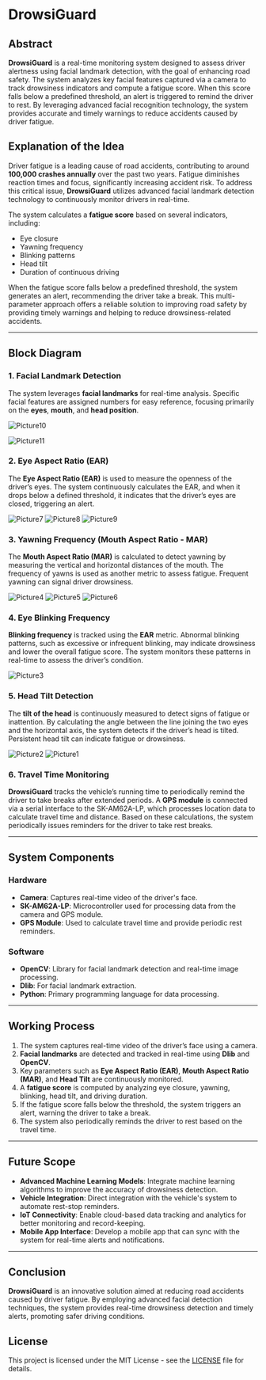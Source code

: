 # DrowsiGuard

## Abstract
**DrowsiGuard** is a real-time monitoring system designed to assess driver alertness using facial landmark detection, with the goal of enhancing road safety. The system analyzes key facial features captured via a camera to track drowsiness indicators and compute a fatigue score. When this score falls below a predefined threshold, an alert is triggered to remind the driver to rest. By leveraging advanced facial recognition technology, the system provides accurate and timely warnings to reduce accidents caused by driver fatigue.

## Explanation of the Idea
Driver fatigue is a leading cause of road accidents, contributing to around **100,000 crashes annually** over the past two years. Fatigue diminishes reaction times and focus, significantly increasing accident risk. To address this critical issue, **DrowsiGuard** utilizes advanced facial landmark detection technology to continuously monitor drivers in real-time.

The system calculates a **fatigue score** based on several indicators, including:
- Eye closure
- Yawning frequency
- Blinking patterns
- Head tilt
- Duration of continuous driving

When the fatigue score falls below a predefined threshold, the system generates an alert, recommending the driver take a break. This multi-parameter approach offers a reliable solution to improving road safety by providing timely warnings and helping to reduce drowsiness-related accidents.

---

## Block Diagram

### 1. Facial Landmark Detection
The system leverages **facial landmarks** for real-time analysis. Specific facial features are assigned numbers for easy reference, focusing primarily on the **eyes**, **mouth**, and **head position**.

![Picture10](https://github.com/user-attachments/assets/5fa6ca22-62fa-407d-974a-bb33a7fff221)

![Picture11](https://github.com/user-attachments/assets/b30f3bb3-5a18-4790-9af3-d167fcc4a8ae)

### 2. Eye Aspect Ratio (EAR)
The **Eye Aspect Ratio (EAR)** is used to measure the openness of the driver’s eyes. The system continuously calculates the EAR, and when it drops below a defined threshold, it indicates that the driver’s eyes are closed, triggering an alert.

![Picture7](https://github.com/user-attachments/assets/500d4e9e-dff7-4ca6-aaa0-237c5feafb9a) ![Picture8](https://github.com/user-attachments/assets/319ec7ba-feae-4ce7-b941-543a05258c37) ![Picture9](https://github.com/user-attachments/assets/9e6561ae-3b15-4d35-82cc-31745b2101a3)


### 3. Yawning Frequency (Mouth Aspect Ratio - MAR)
The **Mouth Aspect Ratio (MAR)** is calculated to detect yawning by measuring the vertical and horizontal distances of the mouth. The frequency of yawns is used as another metric to assess fatigue. Frequent yawning can signal driver drowsiness.

 ![Picture4](https://github.com/user-attachments/assets/8291f3e1-0308-4df8-b745-9f3320a697d7) ![Picture5](https://github.com/user-attachments/assets/155fe2a6-4cdd-444e-bf3a-900bc0d6b6b1) ![Picture6](https://github.com/user-attachments/assets/16927678-5f27-4a1a-8ed7-e45d8984de5b)




### 4. Eye Blinking Frequency
**Blinking frequency** is tracked using the **EAR** metric. Abnormal blinking patterns, such as excessive or infrequent blinking, may indicate drowsiness and lower the overall fatigue score. The system monitors these patterns in real-time to assess the driver’s condition.

![Picture3](https://github.com/user-attachments/assets/d3c191be-3f38-405c-bc80-9ce214913b75)


### 5. Head Tilt Detection
The **tilt of the head** is continuously measured to detect signs of fatigue or inattention. By calculating the angle between the line joining the two eyes and the horizontal axis, the system detects if the driver’s head is tilted. Persistent head tilt can indicate fatigue or drowsiness.

  
![Picture2](https://github.com/user-attachments/assets/deaff30a-2823-428d-848f-13c98ac85445) ![Picture1](https://github.com/user-attachments/assets/cc6c8161-227c-4506-8560-f0946f1c7fc7)



### 6. Travel Time Monitoring
**DrowsiGuard** tracks the vehicle’s running time to periodically remind the driver to take breaks after extended periods. A **GPS module** is connected via a serial interface to the SK-AM62A-LP, which processes location data to calculate travel time and distance. Based on these calculations, the system periodically issues reminders for the driver to take rest breaks.


---

## System Components

### Hardware
- **Camera**: Captures real-time video of the driver's face.
- **SK-AM62A-LP**: Microcontroller used for processing data from the camera and GPS module.
- **GPS Module**: Used to calculate travel time and provide periodic rest reminders.
  
### Software
- **OpenCV**: Library for facial landmark detection and real-time image processing.
- **Dlib**: For facial landmark extraction.
- **Python**: Primary programming language for data processing.
  
---

## Working Process

1. The system captures real-time video of the driver’s face using a camera.
2. **Facial landmarks** are detected and tracked in real-time using **Dlib** and **OpenCV**.
3. Key parameters such as **Eye Aspect Ratio (EAR)**, **Mouth Aspect Ratio (MAR)**, and **Head Tilt** are continuously monitored.
4. A **fatigue score** is computed by analyzing eye closure, yawning, blinking, head tilt, and driving duration.
5. If the fatigue score falls below the threshold, the system triggers an alert, warning the driver to take a break.
6. The system also periodically reminds the driver to rest based on the travel time.

---

## Future Scope
- **Advanced Machine Learning Models**: Integrate machine learning algorithms to improve the accuracy of drowsiness detection.
- **Vehicle Integration**: Direct integration with the vehicle's system to automate rest-stop reminders.
- **IoT Connectivity**: Enable cloud-based data tracking and analytics for better monitoring and record-keeping.
- **Mobile App Interface**: Develop a mobile app that can sync with the system for real-time alerts and notifications.

---

## Conclusion
**DrowsiGuard** is an innovative solution aimed at reducing road accidents caused by driver fatigue. By employing advanced facial detection techniques, the system provides real-time drowsiness detection and timely alerts, promoting safer driving conditions.

## License
This project is licensed under the MIT License - see the [LICENSE](LICENSE) file for details.
